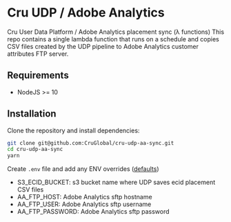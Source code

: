 # Cru UDP / Adobe Analytics

Cru User Data Platform / Adobe Analytics placement sync (λ functions)
This repo contains a single lambda function that runs on a schedule and copies CSV files created by the UDP pipeline to Adobe Analytics customer attributes FTP server.

## Requirements
* NodeJS >= 10

## Installation
Clone the repository and install dependencies:
```bash
git clone git@github.com:CruGlobal/cru-udp-aa-sync.git
cd cru-udp-aa-sync
yarn
```

Create `.env` file and add any ENV overrides ([defaults](https://github.com/CruGlobal/cru-udp-aa-sync/blob/master/serverless/environment.js))
* S3_ECID_BUCKET: s3 bucket name where UDP saves ecid placement CSV files
* AA_FTP_HOST: Adobe Analytics sftp hostname
* AA_FTP_USER: Adobe Analytics sftp username
* AA_FTP_PASSWORD: Adobe Analytics sftp password

